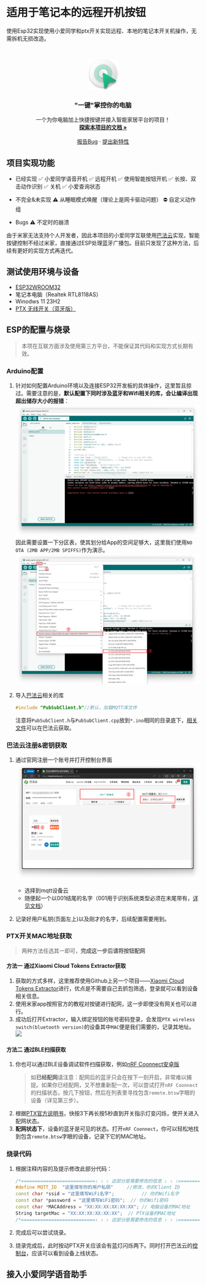 # 适用于笔记本的远程开机按钮
使用Esp32实现使用小爱同学和ptx开关实现远程、本地的笔记本开关机操作，无需拆机无损改造。
<!-- PROJECT LOGO -->
<br />

<p align="center">
  <a href="https://github.com/shaojintian/Best_README_template/">
    <img src="Pics/logo.png" alt="Logo" width="80" height="80">
  </a>

  <h3 align="center">"一键"掌控你的电脑</h3>
  <p align="center">
    一个为你电脑加上快捷按键并接入智能家居平台的项目！
    <br />
    <a href="https://github.com/KongWZGordon/WOL-Remote-Button-Base-on-ESP32"><strong>探索本项目的文档 »</strong></a>
    <br />
    <br />
    <a href="https://github.com/KongWZGordon/WOL-Remote-Button-Base-on-ESP32/issues">报告Bug</a>
    ·
    <a href="https://github.com/KongWZGordon/WOL-Remote-Button-Base-on-ESP32/issues">提出新特性</a>
  </p>

</p>

## 项目实现功能

+ 已经实现
    ✅ 小爱同学语音开机
    ✅ 远程开机
    ✅ 使用智能按钮开机
    ✅ 长按、双击动作识别
    ✅ 关机
    ✅ 小爱查询状态
- 不完全&未实现
    ⚠️ 从睡眠模式唤醒（理论上是网卡驱动问题）
    ⛔ 自定义动作组
+ Bugs
    ⚠️ 不定时的崩溃
    
   
    
由于米家无法支持个人开发者，因此本项目的小爱同学互联使用[巴法云](https://bemfa.com/)实现，智能按键控制不经过米家，直接通过ESP处理蓝牙广播包。目前只发现了这种方法，后续有更好的实现方式再迭代。

## 测试使用环境与设备
+ [ESP32WROOM32](https://www.espressif.com.cn/sites/default/files/documentation/esp32-wroom-32_datasheet_cn.pdf)
+ 笔记本电脑（Realtek RTL8118AS）
+ Winodws 11 23H2
+ [PTX 无线开关（蓝牙版）](https://home.mi.com/webapp/content/baike/product/index.html?model=090615.remote.btsw1)


## ESP的配置与烧录

> 本项在互联方面涉及使用第三方平台，不能保证其代码和实现方式长期有效。

### Arduino配置
1. 针对如何配置Arduino环境以及连接ESP32开发板的具体操作，这里暂且掠过。需要注意的是，**默认配置下同时涉及蓝牙和Wifi相关的库，会让编译出现超出储存大小的报错**：
   ![](./Pics/error.png)
   因此需要设置一下分区表，使其划分给App的空间足够大，这里我们使用`NO OTA (2MB APP/2MB SPIFFS)`作为演示。
   ![](./Pics/space.png)

2. 导入[巴法云](https://cloud.bemfa.com/)相关的库

   ```cpp
   #include "PubSubClient.h"//默认，加载MQTT库文件
   ```

   注意将`PubSubClient.h`与`PubSubClient.cpp`放到`*.ino`相同的目录底下，[相关文件](https://cloud.bemfa.com/zip/8266/Bemfa_MQTT.zip)可以在巴法云获取。
   
### 巴法云注册&密钥获取
1. 通过官网注册一个账号并打开控制台界面
   ![](./Pics/bafa.png)
   + 选择到mqtt设备云
   + 随便起一个以001结尾的名字（001用于识别系统类型必须在末尾带有，[详见文档](https://cloud.bemfa.com/docs/src/speaker_mi.html)）

2. 记录好用户私钥(页面左上)以及刚才的名字，后续配置需要用到。

### PTX开关MAC地址获取
> 两种方法任选其一即可，**完成这一步后请将按钮配网**
#### 方法一 通过Xiaomi Cloud Tokens Extractor获取
1. 获取的方式多样，这里推荐使用Github上另一个项目——[Xiaomi Cloud Tokens Extractor](https://github.com/PiotrMachowski/Xiaomi-cloud-tokens-extractor/)进行，优点是不需要自己去抓包筛选，登录就可以看到设备相关信息。
2. 使用米家app按照官方的教程对按键进行配网，这一步即使没有网关也可以进行。
3. 成功后打开Extractor，输入绑定按钮的账号密码登录，会发现`PTX wireless switch(bluetooth version)`的设备其中`MAC`便是我们需要的，记录其地址。
   ![](./Pics/extrator.png)

#### 方法二 通过BLE扫描获取
1. 你也可以通过BLE设备调试软件扫描获取，例如[nRF Coonnect安卓版](https://play.google.com/store/apps/details?id=no.nordicsemi.android.mcp&hl=en_US)
   > 如**已经配网**请注意：配网后的蓝牙只会在按下一刻开启，非常难以捕捉。如果你已经配网，又不想重新配一次，可以尝试打开`nRF Coonnect`的扫描状态，按几下按钮，然后在列表里寻找包含`remote.btsw`字眼的设备（详见第三步）。
2. 根据[PTX官方说明书](https://home.mi.com/views/introduction.html?model=090615.remote.btsw1&region=cn)，快按3下再长按5秒直到开关指示灯变闪烁，使开关进入配网状态。
3. **配网状态下**，设备的蓝牙是可见的状态。打开`nRF Coonnect`，你可以轻松地找到包含`remote.btsw`字眼的设备，记录下它的MAC地址。

### 烧录代码
1. 根据注释内容的及提示修改此部分代码：

   ```cpp
   /*===========================⇩ ⇩ ⇩ 这部分是需要修改的信息 ⇩ ⇩ ⇩================================*/
   #define MQTT_ID  "这里填写你的用户私钥"     //修改，你的Client ID
   const char *ssid = "这里填写WiFi名字";          // 你的Wifi名字
   const char *password = "这里填写WiFi密码";  // 你的Wifi密码
   const char *MACAddress = "XX:XX:XX:XX:XX:XX"; // 电脑设备的MAC地址
   String targetMac = "XX:XX:XX:XX:XX:XX";  // PTX设备的MAC地址
   /*===========================⇧ ⇧ ⇧ 这部分是需要修改的信息 ⇧ ⇧ ⇧================================*/
   ```

2. 完成后可以尝试烧录。
3. 烧录完成后，此时按动PTX开关应该会有蓝灯闪烁两下。同时打开巴法云的[控制台](https://cloud.bemfa.com/tcp/devicemqtt.html)，应该可以看到设备上线状态。

## 接入小爱同学语音助手
